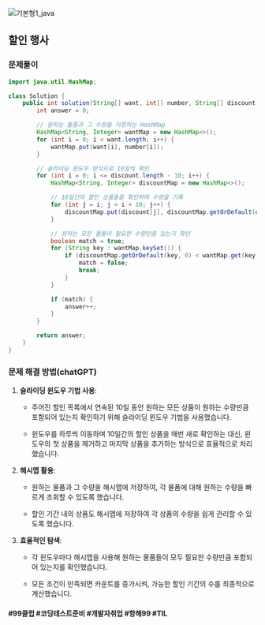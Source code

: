 ![기본형1_java](https://github.com/user-attachments/assets/6ac5189b-a4bd-44ae-a4d4-306d6e777973)

## 할인 행사

### 문제풀이

```java
import java.util.HashMap;

class Solution {
    public int solution(String[] want, int[] number, String[] discount) {
        int answer = 0;

        // 원하는 물품과 그 수량을 저장하는 HashMap
        HashMap<String, Integer> wantMap = new HashMap<>();
        for (int i = 0; i < want.length; i++) {
            wantMap.put(want[i], number[i]);
        }

        // 슬라이딩 윈도우 방식으로 10일씩 확인
        for (int i = 0; i <= discount.length - 10; i++) {
            HashMap<String, Integer> discountMap = new HashMap<>();

            // 10일간의 할인 상품들을 확인하며 수량을 기록
            for (int j = i; j < i + 10; j++) {
                discountMap.put(discount[j], discountMap.getOrDefault(discount[j], 0) + 1);
            }

            // 원하는 모든 물품이 필요한 수량만큼 있는지 확인
            boolean match = true;
            for (String key : wantMap.keySet()) {
                if (discountMap.getOrDefault(key, 0) < wantMap.get(key)) {
                    match = false;
                    break;
                }
            }

            if (match) {
                answer++;
            }
        }

        return answer;
    }
}

```


### 문제 해결 방법(chatGPT)

1. **슬라이딩 윈도우 기법 사용**:
   - 주어진 할인 목록에서 연속된 10일 동안 원하는 모든 상품이 원하는 수량만큼 포함되어 있는지 확인하기 위해 슬라이딩 윈도우 기법을 사용했습니다.

   - 윈도우를 하루씩 이동하며 10일간의 할인 상품을 매번 새로 확인하는 대신, 윈도우의 첫 상품을 제거하고 마지막 상품을 추가하는 방식으로 효율적으로 처리했습니다.

2. **해시맵 활용**:
   - 원하는 물품과 그 수량을 해시맵에 저장하여, 각 물품에 대해 원하는 수량을 빠르게 조회할 수 있도록 했습니다.

   - 할인 기간 내의 상품도 해시맵에 저장하여 각 상품의 수량을 쉽게 관리할 수 있도록 했습니다.

3. **효율적인 탐색**:
   - 각 윈도우마다 해시맵을 사용해 원하는 물품들이 모두 필요한 수량만큼 포함되어 있는지를 확인했습니다.
   
   - 모든 조건이 만족되면 카운트를 증가시켜, 가능한 할인 기간의 수를 최종적으로 계산했습니다.

#### #99클럽 #코딩테스트준비 #개발자취업 #항해99 #TIL
